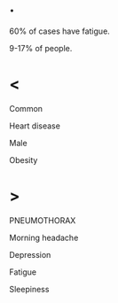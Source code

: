 # .

60% of cases have fatigue.

9-17% of people.

# <

Common

Heart disease

Male

Obesity

# >

PNEUMOTHORAX

Morning headache

Depression

Fatigue

Sleepiness
